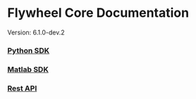 # Flywheel Core Documentation
Version: 6.1.0-dev.2

### [Python SDK](python/)

### [Matlab SDK](matlab/)

### [Rest API](swagger/index.html)

